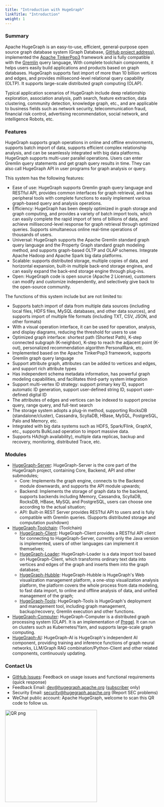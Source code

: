 ```yaml
---
title: "Introduction with HugeGraph"
linkTitle: "Introduction"
weight: 1
---
```


### Summary

Apache HugeGraph is an easy-to-use, efficient, general-purpose open source graph database system
(Graph Database, [GitHub project address](https://github.com/hugegraph/hugegraph)), implemented the [Apache TinkerPop3](https://tinkerpop.apache.org) framework and is fully compatible with the [Gremlin](https://tinkerpop.apache.org/gremlin.html) query language,
With complete toolchain components, it helps users easily build applications and products based on graph databases. HugeGraph supports fast import of more than 10 billion vertices and edges, and provides millisecond-level relational query capability (OLTP). 
It supports large-scale distributed graph computing (OLAP).

Typical application scenarios of HugeGraph include deep relationship exploration, association analysis, path search, feature extraction, data clustering, community detection, knowledge graph, etc., and are applicable to business fields such as network security, telecommunication fraud, financial risk control, advertising recommendation, social network, and intelligence Robots, etc.

### Features

HugeGraph supports graph operations in online and offline environments, supports batch import of data, supports efficient complex relationship analysis, and can be seamlessly integrated with big data platforms.
HugeGraph supports multi-user parallel operations. Users can enter Gremlin query statements and get graph query results in time. They can also call HugeGraph API in user programs for graph analysis or query.

This system has the following features: 

- Ease of use: HugeGraph supports Gremlin graph query language and RESTful API, provides common interfaces for graph retrieval, and has peripheral tools with complete functions to easily implement various graph-based query and analysis operations.
- Efficiency: HugeGraph has been deeply optimized in graph storage and graph computing, and provides a variety of batch import tools, which can easily complete the rapid import of tens of billions of data, and achieve millisecond-level response for graph retrieval through optimized queries. Supports simultaneous online real-time operations of thousands of users.
- Universal: HugeGraph supports the Apache Gremlin standard graph query language and the Property Graph standard graph modeling method, and supports graph-based OLTP and OLAP schemes. Integrate Apache Hadoop and Apache Spark big data platforms.
- Scalable: supports distributed storage, multiple copies of data, and horizontal expansion, built-in multiple back-end storage engines, and can easily expand the back-end storage engine through plug-ins.
- Open: HugeGraph code is open source (Apache 2 License), customers can modify and customize independently, and selectively give back to the open-source community.

The functions of this system include but are not limited to: 

- Supports batch import of data from multiple data sources (including local files, HDFS files, MySQL databases, and other data sources), and supports import of multiple file formats (including TXT, CSV, JSON, and other formats)
- With a visual operation interface, it can be used for operation, analysis, and display diagrams, reducing the threshold for users to use
- Optimized graph interface: shortest path (Shortest Path), K-step connected subgraph (K-neighbor), K-step to reach the adjacent point (K-out), personalized recommendation algorithm PersonalRank, etc.
- Implemented based on the Apache TinkerPop3 framework, supports Gremlin graph query language
- Support attribute graph, attributes can be added to vertices and edges, and support rich attribute types
- Has independent schema metadata information, has powerful graph modeling capabilities, and facilitates third-party system integration
- Support multi-vertex ID strategy: support primary key ID, support automatic ID generation, support user-defined string ID, support user-defined digital ID
- The attributes of edges and vertices can be indexed to support precise query, range query, and full-text search
- The storage system adopts a plug-in method, supporting RocksDB (standalone/cluster), Cassandra, ScyllaDB, HBase, MySQL, PostgreSQL, Palo and Memory, etc.
- Integrated with big data systems such as HDFS, Spark/Flink, GraphX, etc., supports BulkLoad operation to import massive data.
- Supports HA(high availability), multiple data replicas, backup and recovery, monitoring, distributed Trace, etc.

### Modules

- [HugeGraph-Server](/docs/quickstart/hugegraph-server): HugeGraph-Server is the core part of the HugeGraph project, containing Core, Backend, API and other submodules;
  - Core: Implements the graph engine, connects to the Backend module downwards, and supports the API module upwards;
  - Backend: Implements the storage of graph data to the backend, supports backends including Memory, Cassandra, ScyllaDB, RocksDB, HBase, MySQL and PostgreSQL, users can choose one according to the actual situation;
  - API: Built-in REST Server provides RESTful API to users and is fully compatible with Gremlin queries. (Supports distributed storage and computation pushdown)
- [HugeGraph-Toolchain](https://github.com/apache/hugegraph-toolchain): (Toolchain)
  - [HugeGraph-Client](/docs/quickstart/hugegraph-client): HugeGraph-Client provides a RESTful API client for connecting to HugeGraph-Server, currently only the Java version is implemented, users of other languages can implement it themselves;
  - [HugeGraph-Loader](/docs/quickstart/hugegraph-loader): HugeGraph-Loader is a data import tool based on HugeGraph-Client, which transforms ordinary text data into vertices and edges of the graph and inserts them into the graph database;
  - [HugeGraph-Hubble](/docs/quickstart/hugegraph-hubble): HugeGraph-Hubble is HugeGraph's Web 
visualization management platform, a one-stop visualization analysis platform, the platform covers the whole process from data modeling, to fast data import, to online and offline analysis of data, and unified management of the graph;
  - [HugeGraph-Tools](/docs/quickstart/hugegraph-tools): HugeGraph-Tools is HugeGraph's deployment and management tool, including graph management, backup/recovery, Gremlin execution and other functions.
- [HugeGraph-Computer](/docs/quickstart/hugegraph-computer): HugeGraph-Computer is a distributed graph processing system (OLAP). 
  It is an implementation of [Pregel](https://kowshik.github.io/JPregel/pregel_paper.pdf). It can run on clusters such as Kubernetes/Yarn, and supports large-scale graph computing.
- [HugeGraph-AI](/docs/quickstart/hugegraph-ai): HugeGraph-AI is HugeGraph's independent AI 
  component, providing training and inference functions of graph neural networks, LLM/Graph RAG combination/Python-Client and other related components, continuously updating.

### Contact Us

- [GitHub Issues](https://github.com/apache/incubator-hugegraph/issues): Feedback on usage issues and functional requirements (quick response)
- Feedback Email: [dev@hugegraph.apache.org](mailto:dev@hugegraph.apache.org) ([subscriber](https://hugegraph.apache.org/docs/contribution-guidelines/subscribe/) only)
- Security Email: [security@hugegraph.apache.org](mailto:security@hugegraph.apache.org) (Report SEC problems)
- WeChat public account: Apache HugeGraph, welcome to scan this QR code to follow us.

 <img src="https://github.com/apache/hugegraph-doc/blob/master/assets/images/wechat.png?raw=true" alt="QR png" width="300"/>
